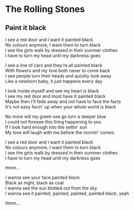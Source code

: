 # The Rolling Stones  

## Paint it black

I see a red door and I want it painted black  
No colours anymore, I want them to turn black  
I see the girls walk by dressed in their summer clothes  
I have to turn my head until my darkness goes  

I see a line of cars and they're all painted black  
With flowers and my love both never to come back  
I see people turn their heads and quickly look away  
Like a newborn baby, it just happens every day  

I look inside myself and see my heart is black  
I see my red door and must have it painted black  
Maybe then I'll fade away and not have to face the facts  
It's not easy facin' up when your whole world is black  

No more will my green sea go turn a deeper blue  
I could not foresee this thing happening to you  
If I look hard enough into the settin' sun  
My love will laugh with me before the mornin' comes  

I see a red door and I want it painted black  
No colours anymore, I want them to turn black  
I see the girls walk by dressed in their summer clothes  
I have to turn my head until my darkness goes  

Hmm...  

I wanna see your face painted black  
Black as night, black as coal  
I wanna see the sun blotted out from the sky  
I wanna see it painted, painted, painted, painted  black, yeah  

Hmm...  

